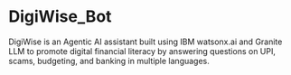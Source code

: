 # DigiWise_Bot
DigiWise is an Agentic AI assistant built using IBM watsonx.ai and Granite LLM to promote digital financial literacy by answering questions on UPI, scams, budgeting, and banking in multiple languages.
